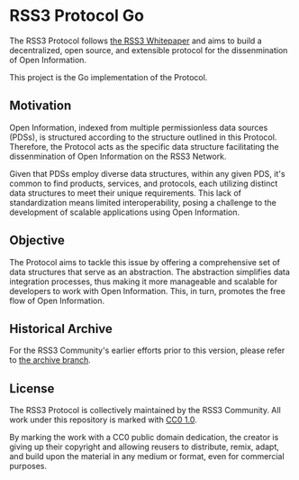 # RSS3 Protocol Go

The RSS3 Protocol follows [the RSS3 Whitepaper](https://github.com/RSS3-Network/Whitepaper) and aims to build a decentralized, open source, and extensible protocol for the dissenmination of Open Information.

This project is the Go implementation of the Protocol.

## Motivation

Open Information, indexed from multiple permissionless data sources (PDSs), is structured according to the structure outlined in this Protocol.
Therefore, the Protocol acts as the specific data structure facilitating the dissenmination of Open Information on the RSS3 Network.

Given that PDSs employ diverse data structures, within any given PDS, it's common to find products, services, and protocols, each utilizing distinct data structures to meet their unique requirements.
This lack of standardization means limited interoperability, posing a challenge to the development of scalable applications using Open Information.

## Objective

The Protocol aims to tackle this issue by offering a comprehensive set of data structures that serve as an abstraction.
The abstraction simplifies data integration processes, thus making it more manageable and scalable for developers to work with Open Information.
This, in turn, promotes the free flow of Open Information.

## Historical Archive

For the RSS3 Community's earlier efforts prior to this version, please refer to [the archive branch](https://github.com/RSS3-Network/Protocol/tree/archive).

## License

The RSS3 Protocol is collectively maintained by the RSS3 Community. All work under this repository is marked with [CC0 1.0](./LICENSE).

By marking the work with a CC0 public domain dedication, the creator is giving up their copyright and allowing reusers to distribute, remix, adapt, and build upon the material in any medium or format, even for commercial purposes.

